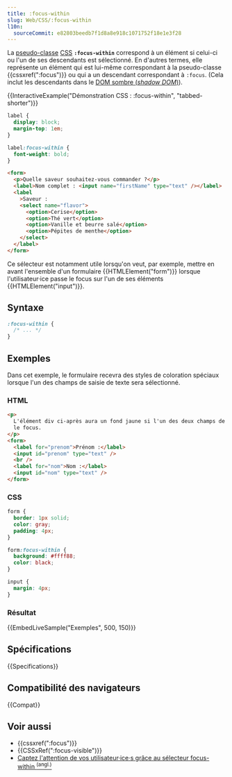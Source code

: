 ```yaml
---
title: :focus-within
slug: Web/CSS/:focus-within
l10n:
  sourceCommit: e82803beedb7f1d8a8e918c1071752f18e1e3f28
---
```


La [pseudo-classe](/fr/docs/Web/CSS/Pseudo-classes) [CSS](/fr/docs/Web/CSS) **`:focus-within`** correspond à un élément si celui-ci ou l'un de ses descendants est sélectionné. En d'autres termes, elle représente un élément qui est lui-même correspondant à la pseudo-classe {{cssxref(":focus")}} ou qui a un descendant correspondant à `:focus`. (Cela inclut les descendants dans le [DOM sombre (<i lang="en">shadow DOM</i>)](/fr/docs/Web/API/Web_components/Using_shadow_DOM)).

{{InteractiveExample("Démonstration CSS&nbsp;: :focus-within", "tabbed-shorter")}}

```css interactive-example
label {
  display: block;
  margin-top: 1em;
}

label:focus-within {
  font-weight: bold;
}
```

```html interactive-example
<form>
  <p>Quelle saveur souhaitez-vous commander ?</p>
  <label>Nom complet : <input name="firstName" type="text" /></label>
  <label
    >Saveur :
    <select name="flavor">
      <option>Cerise</option>
      <option>Thé vert</option>
      <option>Vanille et beurre salé</option>
      <option>Pépites de menthe</option>
    </select>
  </label>
</form>
```

Ce sélecteur est notamment utile lorsqu'on veut, par exemple, mettre en avant l'ensemble d'un formulaire {{HTMLElement("form")}} lorsque l'utilisateur·ice passe le focus sur l'un de ses éléments {{HTMLElement("input")}}.

## Syntaxe

```css
:focus-within {
  /* ... */
}
```

## Exemples

Dans cet exemple, le formulaire recevra des styles de coloration spéciaux lorsque l'un des champs de saisie de texte sera sélectionné.

### HTML

```html
<p>
  L'élément div ci-après aura un fond jaune si l'un des deux champs de saisie a
  le focus.
</p>
<form>
  <label for="prenom">Prénom :</label>
  <input id="prenom" type="text" />
  <br />
  <label for="nom">Nom :</label>
  <input id="nom" type="text" />
</form>
```

### CSS

```css
form {
  border: 1px solid;
  color: gray;
  padding: 4px;
}

form:focus-within {
  background: #ffff88;
  color: black;
}

input {
  margin: 4px;
}
```

### Résultat

{{EmbedLiveSample("Exemples", 500, 150)}}

## Spécifications

{{Specifications}}

## Compatibilité des navigateurs

{{Compat}}

## Voir aussi

- {{cssxref(":focus")}}
- {{CSSxRef(":focus-visible")}}
- [Captez l'attention de vos utilisateur·ice·s grâce au sélecteur focus-within <sup>(angl.)</sup>](https://dev.to/vtrpldn/grab-your-user-s-attention-with-the-focus-within-css-selector-4d4)
